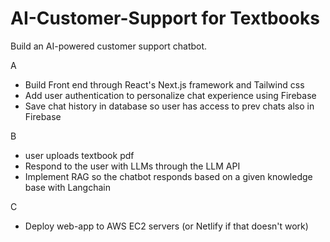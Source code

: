 # AI-Customer-Support for Textbooks
Build an AI-powered customer support chatbot.

A
- Build Front end through React's Next.js framework and Tailwind css
- Add user authentication to personalize chat experience using Firebase
- Save chat history in database so user has access to prev chats also in Firebase

B
- user uploads textbook pdf
- Respond to the user with LLMs through the LLM API
- Implement RAG so the chatbot responds based on a given knowledge base with Langchain

C
- Deploy web-app to AWS EC2 servers (or Netlify if that doesn't work)
